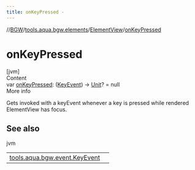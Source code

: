 ```yaml
---
title: onKeyPressed -
---
```

//[BGW](../../../index.md)/[tools.aqua.bgw.elements](../index.md)/[ElementView](index.md)/[onKeyPressed](on-key-pressed.md)



# onKeyPressed  
[jvm]  
Content  
var [onKeyPressed](on-key-pressed.md): ([KeyEvent](../../tools.aqua.bgw.event/-key-event/index.md)) -> [Unit](https://kotlinlang.org/api/latest/jvm/stdlib/kotlin/-unit/index.html)? = null  
More info  


Gets invoked with a keyEvent whenever a key is pressed while rendered ElementView has focus.



## See also  
  
jvm  
  
| | |
|---|---|
| <a name="tools.aqua.bgw.elements/ElementView/onKeyPressed/#/PointingToDeclaration/"></a>[tools.aqua.bgw.event.KeyEvent](../../tools.aqua.bgw.event/-key-event/index.md)| <a name="tools.aqua.bgw.elements/ElementView/onKeyPressed/#/PointingToDeclaration/"></a>|
  
  



